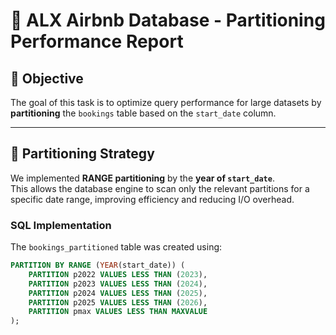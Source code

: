 # 🧩 ALX Airbnb Database - Partitioning Performance Report

## 🎯 Objective
The goal of this task is to optimize query performance for large datasets by **partitioning** the `bookings` table based on the `start_date` column.

---

## 🧠 Partitioning Strategy
We implemented **RANGE partitioning** by the **year of `start_date`**.  
This allows the database engine to scan only the relevant partitions for a specific date range, improving efficiency and reducing I/O overhead.

### SQL Implementation
The `bookings_partitioned` table was created using:

```sql
PARTITION BY RANGE (YEAR(start_date)) (
    PARTITION p2022 VALUES LESS THAN (2023),
    PARTITION p2023 VALUES LESS THAN (2024),
    PARTITION p2024 VALUES LESS THAN (2025),
    PARTITION p2025 VALUES LESS THAN (2026),
    PARTITION pmax VALUES LESS THAN MAXVALUE
);

